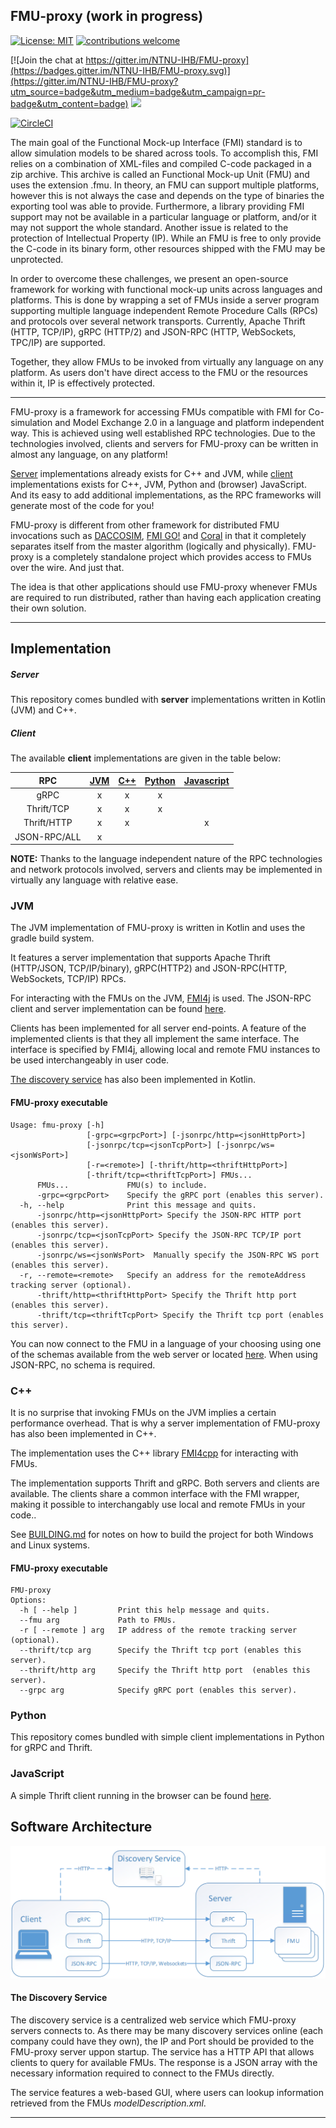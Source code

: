 ## FMU-proxy (work in progress)

[![License: MIT](https://img.shields.io/badge/License-MIT-yellow.svg)](https://opensource.org/licenses/MIT)
[![contributions welcome](https://img.shields.io/badge/contributions-welcome-brightgreen.svg?style=flat)](https://github.com/NTNU-IHB/FMU-proxy/issues) 

[![Join the chat at https://gitter.im/NTNU-IHB/FMU-proxy](https://badges.gitter.im/NTNU-IHB/FMU-proxy.svg)](https://gitter.im/NTNU-IHB/FMU-proxy?utm_source=badge&utm_medium=badge&utm_campaign=pr-badge&utm_content=badge)
[![](https://jitpack.io/v/NTNU-IHB/FMU-proxy.svg)](https://jitpack.io/#NTNU-IHB/FMU-proxy)


[![CircleCI](https://circleci.com/gh/NTNU-IHB/FMU-proxy.svg?style=svg)](https://circleci.com/gh/NTNU-IHB/FMU-proxy)

The main goal of the Functional Mock-up Interface (FMI) standard is to allow simulation models to be shared across tools. 
To accomplish this, FMI relies on a combination of XML-files and compiled C-code packaged in a zip archive. 
This archive is called an Functional Mock-up Unit (FMU) and uses the extension .fmu. 
In theory, an FMU can support multiple platforms, however this is not always the case and depends on the type of binaries the exporting tool was able to provide. 
Furthermore, a library providing FMI support may not be available in a particular language or platform, and/or it may not support the whole standard. 
Another issue is related to the protection of Intellectual Property (IP). 
While an FMU is free to only provide the C-code in its binary form, other resources shipped with the FMU may be unprotected.   

In order to overcome these challenges, we present an open-source framework for working with functional mock-up units across languages and platforms. 
This is done by wrapping a set of FMUs inside a server program supporting multiple language independent Remote Procedure Calls (RPCs) and protocols over several network transports. 
Currently, Apache Thrift (HTTP, TCP/IP), gRPC (HTTP/2) and JSON-RPC (HTTP, WebSockets, TPC/IP) are supported. 

Together, they allow FMUs to be invoked from virtually any language on any platform.
As users don't have direct access to the FMU or the resources within it, IP is effectively protected.

***

FMU-proxy is a framework for accessing FMUs compatible with FMI for Co-simulation and Model Exchange 2.0 in a language and platform independent way. This is achieved using well established RPC technologies. Due to the technologies involved, clients and servers for FMU-proxy can be written in almost any language, on any platform! 

[Server](https://github.com/NTNU-IHB/FMU-proxy/wiki/Servers) implementations already exists for C++ and JVM, while [client](https://github.com/NTNU-IHB/FMU-proxy/wiki/Clients) implementations exists for C++, JVM, Python and (browser) JavaScript. And its easy to add additional implementations, as the RPC frameworks will generate most of the code for you! 

FMU-proxy is different from other framework for distributed FMU invocations such as [DACCOSIM](https://sourcesup.renater.fr/daccosim/), [FMI GO!](https://mimmi.math.umu.se/cosimulation/fmigo) and [Coral](https://github.com/viproma/coral) in that it completely separates itself from the master algorithm (logically and physically). FMU-proxy is a completely standalone project which provides access to FMUs over the wire. And just that. 

The idea is that other applications should use FMU-proxy whenever FMUs are required to run distributed, rather than having each application creating their own solution.

***

## Implementation


##### Server
This repository comes bundled with **server** implementations written in Kotlin (JVM) and C++. 


##### Client
The available **client** implementations are given in the table below:

|    RPC   	| [JVM](#jvm) 	| [C++](#cpp) 	| [Python](#python) 	| [Javascript](#javascript)
|:--------:	|:---:	|:---:	|:------:	|:------:		|
|   gRPC   	|  x  	|  x  	|    x   	|  			|
|  Thrift/TCP  	|  x  	|  x  	|    x   	|  			|  
|  Thrift/HTTP  |  x  	|   x 	|       	|	x		|
| JSON-RPC/ALL 	|  x  	|     	|        	|			|


**NOTE:** Thanks to the language independent nature of the RPC technologies and network protocols involved, servers and clients may be implemented in virtually any language with relative ease. 


### <a name="jvm"></a> JVM

The JVM implementation of FMU-proxy is written in Kotlin and uses the gradle build system. 

It features a server implementation that supports Apache Thrift (HTTP/JSON, TCP/IP/binary), gRPC(HTTP2) and JSON-RPC(HTTP, WebSockets, TCP/IP) RPCs.

For interacting with the FMUs on the JVM, [FMI4j](https://github.com/NTNU-IHB/FMI4j) is used. 
The JSON-RPC client and server implementation can be found [here](https://github.com/markaren/YAJ-RPC).

Clients has been implemented for all server end-points. A feature of the implemented clients is that they all implement the same interface. 
The interface is specified by FMI4j, allowing local and remote FMU instances to be used interchangeably in user code. 

[The discovery service](#discovery_service) has also been implemented in Kotlin.  

#### FMU-proxy executable

```
Usage: fmu-proxy [-h] 
                 [-grpc=<grpcPort>] [-jsonrpc/http=<jsonHttpPort>] 
                 [-jsonrpc/tcp=<jsonTcpPort>] [-jsonrpc/ws=<jsonWsPort>]
                 [-r=<remote>] [-thrift/http=<thriftHttpPort>]
                 [-thrift/tcp=<thriftTcpPort>] FMUs...
      FMUs...             FMU(s) to include.
      -grpc=<grpcPort>    Specify the gRPC port (enables this server).
  -h, --help              Print this message and quits.
      -jsonrpc/http=<jsonHttpPort> Specify the JSON-RPC HTTP port (enables this server).
      -jsonrpc/tcp=<jsonTcpPort> Specify the JSON-RPC TCP/IP port (enables this server).
      -jsonrpc/ws=<jsonWsPort>  Manually specify the JSON-RPC WS port (enables this server).
  -r, --remote=<remote>   Specify an address for the remoteAddress tracking server (optional).
      -thrift/http=<thriftHttpPort> Specify the Thrift http port (enables this server).
      -thrift/tcp=<thriftTcpPort> Specify the Thrift tcp port (enables this server).

```

You can now connect to the FMU in a language of your choosing using one of the schemas available from the web server or located [here](rpc-definitions). 
When using JSON-RPC, no schema is required.

### <a name="cpp"></a> C++

It is no surprise that invoking FMUs on the JVM implies a certain performance overhead. 
That is why a server implementation of FMU-proxy has also been implemented in C++. 

The implementation uses the C++ library [FMI4cpp](https://github.com/NTNU-IHB/FMI4cpp) for interacting with FMUs. 

The implementation supports Thrift and gRPC. Both servers and clients are available. 
The clients share a common interface with the FMI wrapper, making it possible to interchangably use local and remote FMUs in your code.. 

See [BUILDING.md](cpp/FMU-proxy/BUILDING.md) for notes on how to build the project for both Windows and Linux systems.

#### FMU-proxy executable

```
FMU-proxy
Options:
  -h [ --help ]         Print this help message and quits.
  --fmu arg             Path to FMUs.
  -r [ --remote ] arg   IP address of the remote tracking server (optional).
  --thrift/tcp arg      Specify the Thrift tcp port (enables this server).
  --thrift/http arg     Specify the Thrift http port  (enables this server).
  --grpc arg            Specify gRPC port (enables this server).
```

### <a name="python"></a> Python

This repository comes bundled with simple client implementations in Python for gRPC and Thrift.


### <a name="javascript"></a> JavaScript

A simple Thrift client running in the browser can be found [here](client-demos/browser/thrift/index.html). 


## Software Architecture

![Software architecture](doc/architecture.png)

#### <a name="discovery_service"></a> The Discovery Service

The discovery service is a centralized web service which FMU-proxy servers connects to. 
As there may be many discovery services online (each company could have they own), the IP and Port should be provided to the FMU-proxy server uppon startup.
The service has a HTTP API that allows clients to query for available FMUs. 
The response is a JSON array with the necessary information required to connect to the FMUs directly. 

The service features a web-based GUI, where users can lookup information retrieved from the FMUs _modelDescription.xml_.

***
